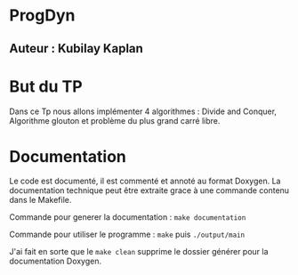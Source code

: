 # ProgDyn
## Auteur : Kubilay Kaplan

# But du TP
Dans ce Tp nous allons implémenter 4 algorithmes : Divide and Conquer, Algorithme glouton et problème du plus grand carré libre.
# Documentation
Le code est documenté, il est commenté et annoté au format Doxygen. La documentation technique peut être extraite grace à une commande contenu dans le Makefile.

Commande pour generer la documentation : `make documentation`

Commande pour utiliser le programme : `make` puis `./output/main`

J'ai fait en sorte que le `make clean` supprime le dossier générer pour la documentation Doxygen.